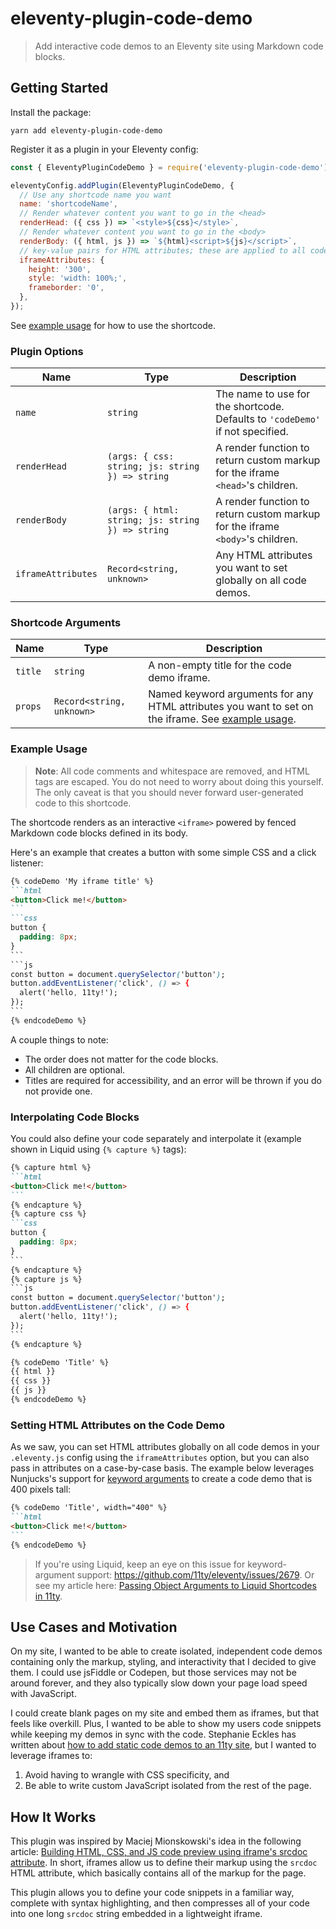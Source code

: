 # eleventy-plugin-code-demo

> Add interactive code demos to an Eleventy site using Markdown code blocks.

## Getting Started

Install the package:

```
yarn add eleventy-plugin-code-demo
```

Register it as a plugin in your Eleventy config:

```js
const { EleventyPluginCodeDemo } = require('eleventy-plugin-code-demo');

eleventyConfig.addPlugin(EleventyPluginCodeDemo, {
  // Use any shortcode name you want
  name: 'shortcodeName',
  // Render whatever content you want to go in the <head>
  renderHead: ({ css }) => `<style>${css}</style>`,
  // Render whatever content you want to go in the <body>
  renderBody: ({ html, js }) => `${html}<script>${js}</script>`,
  // key-value pairs for HTML attributes; these are applied to all code previews
  iframeAttributes: {
    height: '300',
    style: 'width: 100%;',
    frameborder: '0',
  },
});
```

See [example usage](#example-usage) for how to use the shortcode.

### Plugin Options

|Name|Type|Description|
|----|----|-----------|
|`name`|`string`|The name to use for the shortcode. Defaults to `'codeDemo'` if not specified.|
|`renderHead`|`(args: { css: string; js: string }) => string`|A render function to return custom markup for the iframe `<head>`'s children.|
|`renderBody`|`(args: { html: string; js: string }) => string`|A render function to return custom markup for the iframe `<body>`'s children.|
|`iframeAttributes`|`Record<string, unknown>`|Any HTML attributes you want to set globally on all code demos.|

### Shortcode Arguments

|Name|Type|Description|
|----|----|-----------|
|`title`|`string`|A non-empty title for the code demo iframe.|
|`props`|`Record<string, unknown>`|Named keyword arguments for any HTML attributes you want to set on the iframe. See [example usage](#example-usage).|

### Example Usage

> **Note**: All code comments and whitespace are removed, and HTML tags are escaped. You do not need to worry about doing this yourself. The only caveat is that you should never forward user-generated code to this shortcode.

The shortcode renders as an interactive `<iframe>` powered by fenced Markdown code blocks defined in its body.

Here's an example that creates a button with some simple CSS and a click listener:

````md
{% codeDemo 'My iframe title' %}
```html
<button>Click me!</button>
```
```css
button {
  padding: 8px;
}
```
```js
const button = document.querySelector('button');
button.addEventListener('click', () => {
  alert('hello, 11ty!');
});
```
{% endcodeDemo %}
````

A couple things to note:

- The order does not matter for the code blocks.
- All children are optional.
- Titles are required for accessibility, and an error will be thrown if you do not provide one.

### Interpolating Code Blocks

You could also define your code separately and interpolate it (example shown in Liquid using `{% capture %}` tags):

````md
{% capture html %}
```html
<button>Click me!</button>
```
{% endcapture %}
{% capture css %}
```css
button {
  padding: 8px;
}
```
{% endcapture %}
{% capture js %}
```js
const button = document.querySelector('button');
button.addEventListener('click', () => {
  alert('hello, 11ty!');
});
```
{% endcapture %}

{% codeDemo 'Title' %}
{{ html }}
{{ css }}
{{ js }}
{% endcodeDemo %}
````

### Setting HTML Attributes on the Code Demo

As we saw, you can set HTML attributes globally on all code demos in your `.eleventy.js` config using the `iframeAttributes` option, but you can also pass in attributes on a case-by-case basis. The example below leverages Nunjucks's support for [keyword arguments](https://mozilla.github.io/nunjucks/templating.html#keyword-arguments) to create a code demo that is 400 pixels tall:

````md
{% codeDemo 'Title', width="400" %}
```html
<button>Click me!</button>
```
{% endcodeDemo %}
````

> If you're using Liquid, keep an eye on this issue for keyword-argument support: https://github.com/11ty/eleventy/issues/2679. Or see my article here: [Passing Object Arguments to Liquid Shortcodes in 11ty](https://www.aleksandrhovhannisyan.com/blog/passing-object-arguments-to-liquid-shortcodes-in-11ty/).

## Use Cases and Motivation

On my site, I wanted to be able to create isolated, independent code demos containing only the markup, styling, and interactivity that I decided to give them. I could use jsFiddle or Codepen, but those services may not be around forever, and they also typically slow down your page load speed with JavaScript.

I could create blank pages on my site and embed them as iframes, but that feels like overkill. Plus, I wanted to be able to show my users code snippets while keeping my demos in sync with the code. Stephanie Eckles has written about [how to add static code demos to an 11ty site](https://11ty.rocks/posts/eleventy-templating-static-code-demos/), but I wanted to leverage iframes to:

1. Avoid having to wrangle with CSS specificity, and
2. Be able to write custom JavaScript isolated from the rest of the page.

## How It Works

This plugin was inspired by Maciej Mionskowski's idea in the following article: [Building HTML, CSS, and JS code preview using iframe's srcdoc attribute](https://mionskowski.pl/posts/iframe-code-preview/). In short, iframes allow us to define their markup using the `srcdoc` HTML attribute, which basically contains all of the markup for the page.

This plugin allows you to define your code snippets in a familiar way, complete with syntax highlighting, and then compresses all of your code into one long `srcdoc` string embedded in a lightweight iframe.
